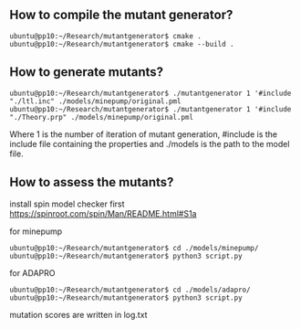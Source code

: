 ## How to compile the mutant generator?

```console
ubuntu@pp10:~/Research/mutantgenerator$ cmake .
ubuntu@pp10:~/Research/mutantgenerator$ cmake --build .
```
## How to generate mutants?

```console
ubuntu@pp10:~/Research/mutantgenerator$ ./mutantgenerator 1 '#include "./ltl.inc" ./models/minepump/original.pml
ubuntu@pp10:~/Research/mutantgenerator$ ./mutantgenerator 1 '#include "./Theory.prp" ./models/minepump/original.pml
```

Where 1 is the number of iteration of mutant generation, #include is the include file containing the properties and ./models is the path to the model file.

## How to assess the mutants?

install spin model checker first https://spinroot.com/spin/Man/README.html#S1a

for minepump

```console
ubuntu@pp10:~/Research/mutantgenerator$ cd ./models/minepump/
ubuntu@pp10:~/Research/mutantgenerator$ python3 script.py
```

for ADAPRO

```console
ubuntu@pp10:~/Research/mutantgenerator$ cd ./models/adapro/
ubuntu@pp10:~/Research/mutantgenerator$ python3 script.py
```

mutation scores are written in log.txt
